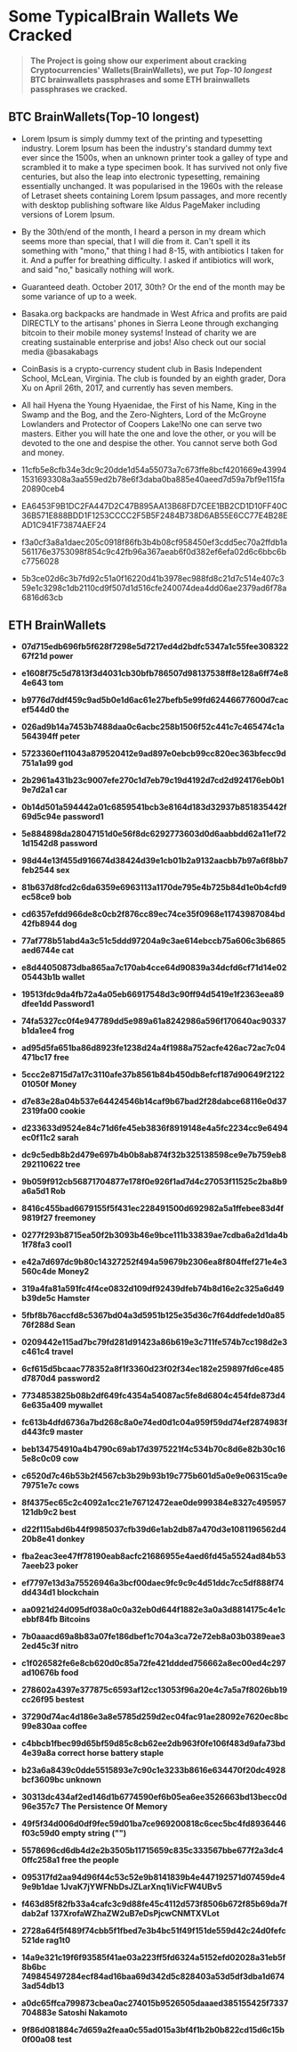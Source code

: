 # Some TypicalBrain Wallets We Cracked

> #### The Project is going show our experiment about cracking Cryptocurrencies' Wallets(BrainWallets), we put *Top-10 longest* BTC brainwallets passphrases and some ETH brainwallets passphrases we cracked.

## BTC BrainWallets(Top-10 longest)

* Lorem Ipsum is simply dummy text of the printing and typesetting industry. Lorem Ipsum has been the industry's standard dummy text ever since the 1500s, when an unknown printer took a galley of type and scrambled it to make a type specimen book. It has survived not only five centuries, but also the leap into electronic typesetting, remaining essentially unchanged. It was popularised in the 1960s with the release of Letraset sheets containing Lorem Ipsum passages, and more recently with desktop publishing software like Aldus PageMaker including versions of Lorem Ipsum.
* By the 30th/end of the month, I heard a person in my dream which seems more than special, that I will die from it. Can't spell it its something with "mono," that thing I had 8-15, with antibiotics I taken for it. And a puffer for breathing difficulty. I asked if antibiotics will work, and said "no," basically nothing will work.
* Guaranteed death. October 2017, 30th? Or the end of the month may be some variance of up to a week.

* Basaka.org backpacks are handmade in West Africa and profits are paid DIRECTLY to the artisans' phones in Sierra Leone through exchanging bitcoin to their mobile money systems! Instead of charity we are creating sustainable enterprise and jobs! Also check out our social media @basakabags
* CoinBasis is a crypto-currency student club in Basis Independent School, McLean, Virginia. The club is founded by an eighth grader, Dora Xu on April 26th, 2017, and currently has seven members.
* All hail Hyena the Young Hyaenidae, the First of his Name, King in the Swamp and the Bog, and the Zero-Nighters, Lord of the McGroyne Lowlanders and Protector of Coopers Lake!No one can serve two masters. Either you will hate the one and love the other, or you will be devoted to the one and despise the other. You cannot serve both God and money.

* 11cfb5e8cfb34e3dc9c20dde1d54a55073a7c673ffe8bcf4201669e439941531693308a3aa559ed2b78e6f3daba0ba885e40aeed7d59a7bf9e115fa20890ceb4
* EA6453F9B1DC2FA447D2C47B895AA13B68FD7CEE1BB2CD1D10FF40C36B571E888BDD1F1253CCCC2F5B5F2484B738D6AB55E6CC77E4B28EAD1C941F73874AEF24

* f3a0cf3a8a1daec205c0918f86fb3b4b08cf958450ef3cdd5ec70a2ffdb1a561176e3753098f854c9c42fb96a367aeab6f0d382ef6efa02d6c6bbc6bc7756028
* 5b3ce02d6c3b7fd92c51a0f16220d41b3978ec988fd8c21d7c514e407c359e1c3298c1db2110cd9f507d1d516cfe240074dea4dd06ae2379ad6f78a6816d63cb

## ETH BrainWallets


* **07d715edb696fb5f628f7298e5d7217ed4d2bdfc5347a1c55fee30832267f21d    power**
* **e1608f75c5d7813f3d4031cb30bfb786507d98137538ff8e128a6ff74e84e643    tom**

* **b9776d7ddf459c9ad5b0e1d6ac61e27befb5e99fd62446677600d7cacef544d0    the**
* **026ad9b14a7453b7488daa0c6acbc258b1506f52c441c7c465474c1a564394ff    peter**

* **5723360ef11043a879520412e9ad897e0ebcb99cc820ec363bfecc9d751a1a99    god**
* **2b2961a431b23c9007efe270c1d7eb79c19d4192d7cd2d924176eb0b19e7d2a1    car**

* **0b14d501a594442a01c6859541bcb3e8164d183d32937b851835442f69d5c94e    password1**
* **5e884898da28047151d0e56f8dc6292773603d0d6aabbdd62a11ef721d1542d8    password**

* **98d44e13f455d916674d38424d39e1cb01b2a9132aacbb7b97a6f8bb7feb2544    sex**
* **81b637d8fcd2c6da6359e6963113a1170de795e4b725b84d1e0b4cfd9ec58ce9    bob**

* **cd6357efdd966de8c0cb2f876cc89ec74ce35f0968e11743987084bd42fb8944    dog**
* **77af778b51abd4a3c51c5ddd97204a9c3ae614ebccb75a606c3b6865aed6744e    cat**

* **e8d44050873dba865aa7c170ab4cce64d90839a34dcfd6cf71d14e0205443b1b    wallet**
* **19513fdc9da4fb72a4a05eb66917548d3c90ff94d5419e1f2363eea89dfee1dd    Password1**

* **74fa5327cc0f4e947789dd5e989a61a8242986a596f170640ac90337b1da1ee4    frog**
* **ad95d5fa651ba86d8923fe1238d24a4f1988a752acfe426ac72ac7c04471bc17    free**

* **5ccc2e8715d7a17c3110afe37b8561b84b450db8efcf187d90649f212201050f    Money**
* **d7e83e28a04b537e64424546b14caf9b67bad2f28dabce68116e0d372319fa00    cookie**

* **d233633d9524e84c71d6fe45eb3836f8919148e4a5fc2234cc9e6494ec0f11c2    sarah**
* **dc9c5edb8b2d479e697b4b0b8ab874f32b325138598ce9e7b759eb8292110622    tree**

* **9b059f912cb56871704877e178f0e926f1ad7d4c27053f11525c2ba8b9a6a5d1    Rob**
* **8416c455bad6679155f5f431ec228491500d692982a5a1ffebee83d4f9819f27    freemoney**

* **0277f293b8715ea50f2b3093b46e9bce111b33839ae7cdba6a2d1da4b1f78fa3    cool1**
* **e42a7d697dc9b80c14327252f494a59679b2306ea8f804ffef271e4e3560c4de    Money2**

* **319a4fa81a591fc4f4ce0832d109df92439dfeb74b8d16e2c325a6d49b39de5c    Hamster**
* **5fbf8b76accfd8c5367bd04a3d5951b125e35d36c7f64ddfede1d0a8576f288d    Sean**

* **0209442e115ad7bc79fd281d91423a86b619e3c711fe574b7cc198d2e3c461c4    travel**
* **6cf615d5bcaac778352a8f1f3360d23f02f34ec182e259897fd6ce485d7870d4    password2**

* **7734853825b08b2df649fc4354a54087ac5fe8d6804c454fde873d46e635a409    mywallet**
* **fc613b4dfd6736a7bd268c8a0e74ed0d1c04a959f59dd74ef2874983fd443fc9    master**

* **beb134754910a4b4790c69ab17d3975221f4c534b70c8d6e82b30c165e8c0c09    cow**
* **c6520d7c46b53b2f4567cb3b29b93b19c775b601d5a0e9e06315ca9e79751e7c    cows**

* **8f4375ec65c2c4092a1cc21e76712472eae0de999384e8327c495957121db9c2    best**
* **d22f115abd6b44f9985037cfb39d6e1ab2db87a470d3e1081196562d420b8e41    donkey**

* **fba2eac3ee47ff78190eab8acfc21686955e4aed6fd45a5524ad84b537aeeb23    poker**
* **ef7797e13d3a75526946a3bcf00daec9fc9c9c4d51ddc7cc5df888f74dd434d1    blockchain**

* **aa0921d24d095df038a0c0a32eb0d644f1882e3a0a3d8814175c4e1cebbf84fb    Bitcoins**
* **7b0aaacd69a8b83a07fe186dbef1c704a3ca72e72eb8a03b0389eae32ed45c3f    nitro**

* **c1f026582fe6e8cb620d0c85a72fe421ddded756662a8ec00ed4c297ad10676b    food**
* **278602a4397e377875c6593af12cc13053f96a20e4c7a5a7f8026bb19cc26f95    bestest**

* **37290d74ac4d186e3a8e5785d259d2ec04fac91ae28092e7620ec8bc99e830aa    coffee**
* **c4bbcb1fbec99d65bf59d85c8cb62ee2db963f0fe106f483d9afa73bd4e39a8a    correct horse battery staple**

* **b23a6a8439c0dde5515893e7c90c1e3233b8616e634470f20dc4928bcf3609bc    unknown**
* **30313dc434af2ed146d1b6774590ef6b05ea6ee3526663bd13becc0d96e357c7    The Persistence Of Memory**

* **49f5f34d006d0df9fec59d01ba7ce969200818c6cec5bc4fd8936446f03c59d0    empty string ("")**
* **5578696cd6db4d2e2b3505b11715659c835c333567bbe677f2a3dc40ffc258a1    free the people**

* **095317fd2aa94d96f44c53c52e9b8141839b4e447192571d07459de49e9b1dae    1JvaK7jYWFNbDsJZLarXnq1iVicFW4UBv5**
* **f463d85f82fb33a4cafc3c9d88fe45c4112d573f8506b672f85b69da7fdab2af    137XrofaWZhaZW2uB7eDsPjcwCNMTXVLot**

* **2728a64f5f489f74cbb5f1fbed7e3b4bc51f49f151de559d42c24d0fefc521de    rag1t0**
* **14a9e321c19f6f93585f41ae03a223ff5fd6324a5152efd02028a31eb5f8b6bc    749845497284ecf84ad16baa69d342d5c828403a53d5df3dba1d6743ad54db13**

* **a0dc65ffca799873cbea0ac274015b9526505daaaed385155425f7337704883e    Satoshi Nakamoto**
* **9f86d081884c7d659a2feaa0c55ad015a3bf4f1b2b0b822cd15d6c15b0f00a08    test**
